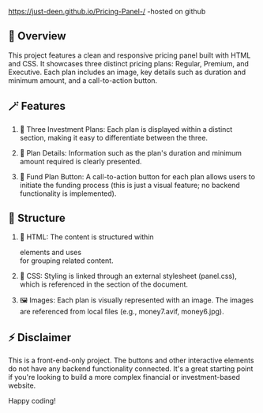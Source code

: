 https://just-deen.github.io/Pricing-Panel-/ -hosted on github 

## 💫 Overview 
This project features a clean and responsive pricing panel built with HTML and CSS. It showcases three distinct pricing plans: Regular, Premium, and Executive. Each plan includes an image, key details such as duration and minimum amount, and a call-to-action button.

## 🪄 Features
1. 🎈 Three Investment Plans: Each plan is displayed within a distinct section, making it easy to differentiate between the three.

2. 🎈 Plan Details: Information such as the plan's duration and minimum amount required is clearly presented.

3. 🎈 Fund Plan Button: A call-to-action button for each plan allows users to initiate the funding process (this is just a visual feature; no backend functionality is implemented).

## 🌲 Structure
1. 📄 HTML: The content is structured within <div> elements and uses <section> for grouping related content.

2. 🎨 CSS: Styling is linked through an external stylesheet (panel.css), which is referenced in the <head> section of the document.

3. 🖼 Images: Each plan is visually represented with an image. The images are referenced from local files (e.g., money7.avif, money6.jpg).

## ⚡️ Disclaimer
This is a front-end-only project. The buttons and other interactive elements do not have any backend functionality connected. It's a great starting point if you're looking to build a more complex financial or investment-based website.

Happy coding!
